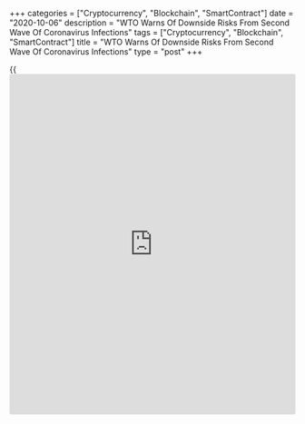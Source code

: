 +++
categories = ["Cryptocurrency", "Blockchain", "SmartContract"]
date = "2020-10-06"
description = "WTO Warns Of Downside Risks From Second Wave Of Coronavirus Infections"
tags = ["Cryptocurrency", "Blockchain", "SmartContract"]
title = "WTO Warns Of Downside Risks From Second Wave Of Coronavirus Infections"
type = "post"
+++

{{<iframe id="large-banner" src="https://www.bounty.group/#slide=17.0" width="100%" height="600" scrolling="no" style="border: 0px solid rgb(216, 221, 230); border-radius: 3px;">}}

Global trade volume is likely to fall less than earlier estimated this
year, and the expected rebound next year will not return it to pre-
crisis levels, the World Trade Organization said Tuesday, as it warned
of downside risks from a resurgence of [coronavirus][1] infections over
the coming months.  
  
The volume of world merchandise trade is set to decline 9.2 percent this
year, which is much less than the 12.9 percent slump predicted in an
optimistic scenario in April.  
  
The strong trade performance in June and July, mainly driven by solid
trade in Covid-19 related products as governments stocked up on
supplies, suggest optimism for overall trade growth in 2020.

Next year, merchandise trade volume is expected to grow 7.2 percent, but
remain well below the pre-crisis level. The latest forecast is more
pessimistic than the robust 21.3 percent rebound predicted earlier.

The estimates are subject to an unusually high degree of uncertainty as
they depend on the evolution of the pandemic and government responses to
it, the WTO said.  
  
Global trade shrunk a record 14.3 percent sequentially in the second
quarter, but recent data has suggested a partial rebound in the third
quarter.  
  
"Risks to the forecast are firmly on the downside," the WTO said.  
  
"There is some limited upside potential if a vaccine or other medical
treatments prove to be effective, but their impact would be less
immediate."

For comments and feedback [contact](https://www.playgroundfx.com/contact/): editorial@rtt[news](https://www.letsplayfx.com/blog/forex-news-website/).com

[Economic News][2]

 **What parts of the world are seeing the best (and worst) economic
performances lately? Click[here][3] to check out our [Econ Scorecard][3]
and find out! See up-to-the-moment [ranking](https://www.playgroundfx.com/blog/crypto-exchange-ranking/)s for the best and worst
performers in [GDP][4], [unemployment rate][5], [inflation][6] and much
more.**

   1. www.rtt[news](https://www.letsplayfx.com/blog/forex-news-website/).com/list/coronavirus.aspx
   2. www.rtt[news](https://www.letsplayfx.com/blog/forex-news-website/).com/Content/EconomicNews.aspx
   3. www.rtt[news](https://www.letsplayfx.com/blog/forex-news-website/).com/economic-scorecard/world-rank/industrial-production/highest-performance.aspx
   4. www.rtt[news](https://www.letsplayfx.com/blog/forex-news-website/).com/economic-scorecard/world-rank/GDP/highest-performance.aspx
   5. www.rtt[news](https://www.letsplayfx.com/blog/forex-news-website/).com/economic-scorecard/world-rank/unemployment-rate/lowest-performance.aspx
   6. www.rtt[news](https://www.letsplayfx.com/blog/forex-news-website/).com/economic-scorecard/world-rank/CPI/highest-performance.aspx